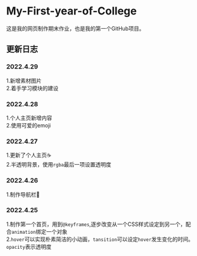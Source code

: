 # My-First-year-of-College

这是我的网页制作期末作业，也是我的第一个GitHub项目。

## 更新日志
### 2022.4.29

1.新增素材图片  
2.着手学习模块的建设

### 2022.4.28

1.个人主页新增内容  
2.使用可爱的emoji

### 2022.4.27

1.更新了个人主页☕  
2.半透明背景，使用`rgba`最后一项设置透明度

### 2022.4.26

1.制作导航栏💬

### 2022.4.25

1.制作第一个首页，用到`@keyframes`,逐步改变从一个CSS样式设定到另一个，配合`animation`绑定一个对象  
2.`hover`可以实现朴素简洁的小动画，`tansition`可以设定`hover`发生变化的时间。 `opacity`表示透明度 
